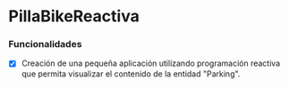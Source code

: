 # PillaBikeReactiva

### Funcionalidades

- [x] Creación de una pequeña aplicación utilizando programación reactiva que permita visualizar el contenido de la entidad "Parking".
